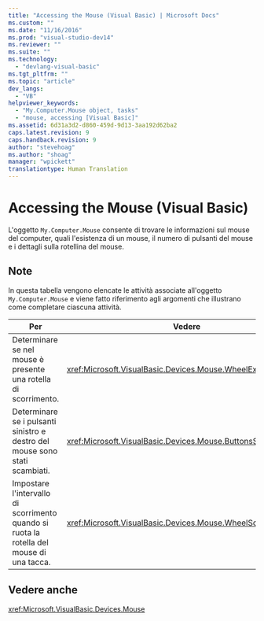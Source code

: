 ```yaml
---
title: "Accessing the Mouse (Visual Basic) | Microsoft Docs"
ms.custom: ""
ms.date: "11/16/2016"
ms.prod: "visual-studio-dev14"
ms.reviewer: ""
ms.suite: ""
ms.technology: 
  - "devlang-visual-basic"
ms.tgt_pltfrm: ""
ms.topic: "article"
dev_langs: 
  - "VB"
helpviewer_keywords: 
  - "My.Computer.Mouse object, tasks"
  - "mouse, accessing [Visual Basic]"
ms.assetid: 6d31a3d2-d860-459d-9d13-3aa192d62ba2
caps.latest.revision: 9
caps.handback.revision: 9
author: "stevehoag"
ms.author: "shoag"
manager: "wpickett"
translationtype: Human Translation
---
```

# Accessing the Mouse (Visual Basic)
L'oggetto `My.Computer.Mouse` consente di trovare le informazioni sul mouse del computer, quali l'esistenza di un mouse, il numero di pulsanti del mouse e i dettagli sulla rotellina del mouse.  
  
## Note  
 In questa tabella vengono elencate le attività associate all'oggetto `My.Computer.Mouse` e viene fatto riferimento agli argomenti che illustrano come completare ciascuna attività.  
  
|Per|Vedere|  
|---------|------------|  
|Determinare se nel mouse è presente una rotella di scorrimento.|<xref:Microsoft.VisualBasic.Devices.Mouse.WheelExists%2A>|  
|Determinare se i pulsanti sinistro e destro del mouse sono stati scambiati.|<xref:Microsoft.VisualBasic.Devices.Mouse.ButtonsSwapped%2A>|  
|Impostare l'intervallo di scorrimento quando si ruota la rotella del mouse di una tacca.|<xref:Microsoft.VisualBasic.Devices.Mouse.WheelScrollLines%2A>|  
  
## Vedere anche  
 <xref:Microsoft.VisualBasic.Devices.Mouse>